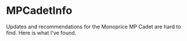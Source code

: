 # MPCadetInfo
Updates and recommendations for the Monoprice MP Cadet are hard to find. Here is what I've found.
